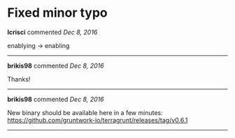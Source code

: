 # Fixed minor typo

**lcrisci** commented *Dec 8, 2016*

enablying -> enabling
<br />
***


**brikis98** commented *Dec 8, 2016*

Thanks!
***

**brikis98** commented *Dec 8, 2016*

New binary should be available here in a few minutes: https://github.com/gruntwork-io/terragrunt/releases/tag/v0.6.1
***

